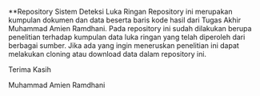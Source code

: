 **Repository Sistem Deteksi Luka Ringan
Repository ini merupakan kumpulan dokumen dan data beserta baris kode hasil dari Tugas Akhir Muhammad Amien Ramdhani. Pada repository ini sudah dilakukan berupa penelitian terhadap kumpulan data luka ringan yang telah diperoleh dari berbagai sumber. Jika ada yang ingin meneruskan penelitian ini dapat melakukan cloning atau download data dalam repository ini.

Terima Kasih

Muhammad Amien Ramdhani
